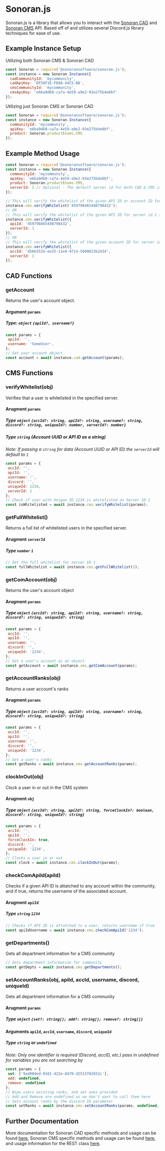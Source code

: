# Sonoran.js
Sonoran.js is a library that allows you to interact with the [Sonoran CAD](https://sonorancad.com/) and [Sonoran CMS](https://sonorancms.com/) API. Based off of and utilizes several Discord.js library techniques for ease of use.

## Example Instance Setup

Utilizing both Sonoran CMS & Sonoran CAD
```js
const Sonoran = require('@sonoransoftware/sonoran.js');
const instance = new Sonoran.Instance({
  cadCommunityId: 'mycommunity',
  cadApiKey: 'DF58F1E-FD8A-44C5-BA',
  cmsCommunityId: 'mycommunity',
  cmsApiKey: 'e6ba9d68-ca7a-4e59-a9e2-93e275b4e0bf'
});
```

Utilizing just Sonoran CMS or Sonoran CAD
```js
const Sonoran = require('@sonoransoftware/sonoran.js');
const instance = new Sonoran.Instance({
  communityId: 'mycommunity',
  apiKey: 'e6ba9d68-ca7a-4e59-a9e2-93e275b4e0bf',
  product: Sonoran.productEnums.CMS
});
```

## Example Method Usage
```js
const Sonoran = require('@sonoransoftware/sonoran.js');
const instance = new Sonoran.Instance({
  communityId: 'mycommunity',
  apiKey: 'e6ba9d68-ca7a-4e59-a9e2-93e275b4e0bf',
  product: Sonoran.productEnums.CMS,
  serverId: 2 // Optional - The default server id for both CAD & CMS is 1
});

// This will verify the whitelist of the given API ID or account ID for server id 2 as specified above
instance.cms.verifyWhitelist('459798465498798432');
// OR
// This will verify the whitelist of the given API ID for server id 1 since I specified that
instance.cms.verifyWhitelist({
  apiId: '459798465498798432',
  serverId: 1
});
// OR
// This will verify the whitelist of the given account ID for server id 1 since I specified that
instance.cms.verifyWhitelist({
  accId: 'd5663516-ee35-11e9-9714-5600023b2434',
  serverId: 1
});
```

## CAD Functions
### getAccount
Returns the user's account object.
#### Argument `params`
##### Type: `object` `{apiId?, username?}`
```js
const params = {
 apiId: '',
 username: 'SomeUser',
};
// Get user account object
const account = await instance.cad.getAccount(params);
```

## CMS Functions
### verifyWhitelist(obj)
Verifies that a user is whitelisted in the specified server.
#### Arugment `params`
##### Type `object` `{accId?: string, apiId?: string, username?: string, discord?: string, uniqueId?: number, serverId?: number}`
##### Type `string` (Account UUID or API ID as a string)
*Note: If passing a `string` for data (Account UUID or API ID) the `serverId` will default to `1`*
```js
const params = {
 accId: '',
 apiId: '',
 username: '',
 discord: '',
 uniqueId: 1234,
 serverId: 1
};
// Check if user with Unique ID 1234 is whitelisted on Server ID 1
const isWhitelisted = await instance.cms.verifyWhitelist(params);
```

### getFullWhitelist()
Returns a full list of whitelisted users in the specified server.
#### Arugment `serverId`
##### Type `number` `1`
```js
// Get the full whitelist for server ID 1
const fullWhitelist = await instance.cms.getFullWhitelist(1);
```

### getComAccount(obj)
Returns the user's account object
#### Arugment `params`
##### Type `object` `{accId?: string, apiId?: string, username?: string, discord?: string, uniqueId?: string}`
```js
const params = {
 accId: '',
 apiId: '',
 username: '',
 discord: '',
 uniqueId: '1234',
};
// Get a user's account as an object
const getAccount = await instance.cms.getComAccount(params);
```

### getAccountRanks(obj)
Returns a user account's ranks
#### Arugment `params`
##### Type `object` `{accId?: string, apiId?: string, username?: string, discord?: string, uniqueId?: string}`
```js
const params = {
 accId: '',
 apiId: '',
 username: '',
 discord: '',
 uniqueId: '1234',
};
// Get a user's ranks
const getRanks = await instance.cms.getAccountRanks(params);
```

### clockInOut(obj)
Clock a user in or out in the CMS system
#### Arugment `obj`
##### Type `object` `{accId?: string, apiId?: string, forceClockIn?: boolean, discord?: string, uniqueId?: string}`
```js
const params = {
 accId: '',
 apiId: '',
 forceClockIn: true,
 discord: '',
 uniqueId: '1234',
};
// Clocks a user in or out
const clock = await instance.cms.clockInOut(params);
```

### checkComApiId(apiId)
Checks if a given API ID is attatched to any account within the community, and if true, returns the username of the associated account.
#### Arugment `apiId`
##### Type `string` `1234`
```js
// Checks if API ID is attatched to a user, returns username if true
const apiIdUsername = await instance.cms.checkComApiId('1234');
```

### getDepartments()
Gets all department information for a CMS community
```js
// Gets department information for community
const getDepts = await instance.cms.getDepartments();
```

### setAccountRanks(obj, apiId, accId, username, discord, uniqueId)
Gets all department information for a CMS community
#### Arugment `params`
##### Type `object` `{set?: string[]; add?: string[]; remove?: string[]}`
#### Arguments `apiId`, `accId`, `username`, `discord`, `uniqueId`
##### Type `string` or `undefined`
*Note: Only one identifier is required (Discord, accID, etc.) pass in undefined for variables you are not searching by*
```js
const params = {
 set: ['9ad00ded-93d1-422e-8470-d2515f02652c'],
 add: undefined,
 remove: undefined
};
// Wipe users existing ranks, and set ones provided
// Add and Remove are undefined as we don't want to call them here
// Sets account ranks by the discord ID parameter
const setRanks = await instance.cms.setAccountRanks(params, undefined, undefined, undefined, '12345678', undefined);
```

## Further Documentation
More documentation for Sonoran CAD specific methods and usage can be found [here](/docs/CAD-Methods-and-Usage.md), Sonoran CMS specific methods and usage can be found [here](/docs/CMS-Methods-and-Usage.md), and usage information for the REST class [here](/docs/REST-Methods-and-Usage.md).
